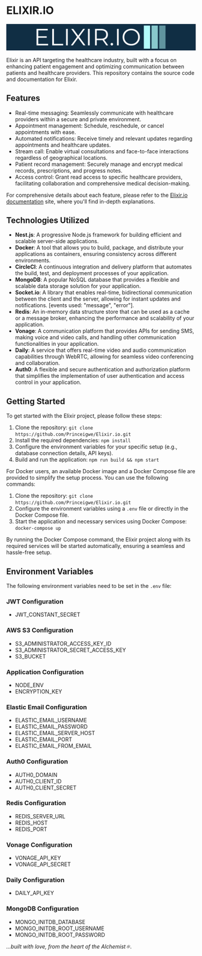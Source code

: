 # ELIXIR.IO

![Elixir.io](download.png)

Elixir is an API targeting the healthcare industry, built with a focus on enhancing patient engagement and optimizing communication between patients and healthcare providers. This repository contains the source code and documentation for Elixir.

## Features

- Real-time messaging: Seamlessly communicate with healthcare providers within a secure and private environment.
- Appointment management: Schedule, reschedule, or cancel appointments with ease.
- Automated notifications: Receive timely and relevant updates regarding appointments and healthcare updates.
- Stream call: Enable virtual consultations and face-to-face interactions regardless of geographical locations.
- Patient record management: Securely manage and encrypt medical records, prescriptions, and progress notes.
- Access control: Grant read access to specific healthcare providers, facilitating collaboration and comprehensive medical decision-making.

For comprehensive details about each feature, please refer to the [Elixir.io documentation](https://www.google.com/imgres?imgurl=https%3A%2F%2Fmedia.istockphoto.com%2Fid%2F155388466%2Fphoto%2Fwork-in-progress-road-sign.jpg%3Fs%3D612x612%26w%3D0%26k%3D20%26c%3D0NHTuN1htzUKODz7gDMs4HkoOnPccb_yksD-L-vICLQ%3D&tbnid=KGU1kuRQIVTZ8M&vet=12ahUKEwjY_PCdmKv_AhU3mScCHZdCC44QMygsegUIARCvAg..i&imgrefurl=https%3A%2F%2Fwww.istockphoto.com%2Fphotos%2Fwork-in-progress-sign&docid=d_Ip9fESQHbuYM&w=612&h=408&q=still%20in%20progress%20pictures&ved=2ahUKEwjY_PCdmKv_AhU3mScCHZdCC44QMygsegUIARCvAg) site, where you'll find in-depth explanations.

## Technologies Utilized

- **Nest.js**: A progressive Node.js framework for building efficient and scalable server-side applications.
- **Docker**: A tool that allows you to build, package, and distribute your applications as containers, ensuring consistency across different environments.
- **CircleCI**: A continuous integration and delivery platform that automates the build, test, and deployment processes of your application.
- **MongoDB**: A popular NoSQL database that provides a flexible and scalable data storage solution for your application.
- **Socket.io**: A library that enables real-time, bidirectional communication between the client and the server, allowing for instant updates and notifications. [events used: "message", "error"].
- **Redis**: An in-memory data structure store that can be used as a cache or a message broker, enhancing the performance and scalability of your application.
- **Vonage**: A communication platform that provides APIs for sending SMS, making voice and video calls, and handling other communication functionalities in your application.
- **Daily**: A service that offers real-time video and audio communication capabilities through WebRTC, allowing for seamless video conferencing and collaboration.
- **Auth0**: A flexible and secure authentication and authorization platform that simplifies the implementation of user authentication and access control in your application.




## Getting Started

To get started with the Elixir project, please follow these steps:

1. Clone the repository: `git clone https://github.com/Princeigwe/Elixir.io.git`
2. Install the required dependencies: `npm install`
3. Configure the environment variables for your specific setup (e.g., database connection details, API keys).
4. Build and run the application: `npm run build && npm start`

For Docker users, an available Docker image and a Docker Compose file are provided to simplify the setup process. You can use the following commands:

1. Clone the repository: `git clone https://github.com/Princeigwe/Elixir.io.git`
2. Configure the environment variables using a `.env` file or directly in the Docker Compose file.
3. Start the application and necessary services using Docker Compose: `docker-compose up`

By running the Docker Compose command, the Elixir project along with its required services will be started automatically, ensuring a seamless and hassle-free setup.



## Environment Variables

The following environment variables need to be set in the `.env` file:

### JWT Configuration
- JWT_CONSTANT_SECRET

### AWS S3 Configuration
- S3_ADMINISTRATOR_ACCESS_KEY_ID
- S3_ADMINISTRATOR_SECRET_ACCESS_KEY
- S3_BUCKET

### Application Configuration
- NODE_ENV
- ENCRYPTION_KEY

### Elastic Email Configuration
- ELASTIC_EMAIL_USERNAME
- ELASTIC_EMAIL_PASSWORD
- ELASTIC_EMAIL_SERVER_HOST
- ELASTIC_EMAIL_PORT
- ELASTIC_EMAIL_FROM_EMAIL

### Auth0 Configuration
- AUTH0_DOMAIN
- AUTH0_CLIENT_ID
- AUTH0_CLIENT_SECRET

### Redis Configuration
- REDIS_SERVER_URL
- REDIS_HOST
- REDIS_PORT

### Vonage Configuration
- VONAGE_API_KEY
- VONAGE_API_SECRET

### Daily Configuration
- DAILY_API_KEY

### MongoDB Configuration
- MONGO_INITDB_DATABASE
- MONGO_INITDB_ROOT_USERNAME
- MONGO_INITDB_ROOT_PASSWORD



*...built with love, from the heart of the Alchemist:atom_symbol:.*